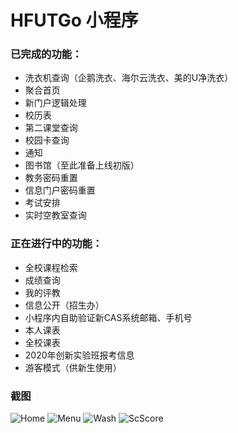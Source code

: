 # HFUTGo 小程序

### 已完成的功能：
- 洗衣机查询（企鹅洗衣、海尔云洗衣、美的U净洗衣）
- 聚合首页
- 新门户逻辑处理
- 校历表
- 第二课堂查询
- 校园卡查询
- 通知
- 图书馆（至此准备上线初版）
- 教务密码重置
- 信息门户密码重置
- 考试安排
- 实时空教室查询

### 正在进行中的功能：
- 全校课程检索
- 成绩查询
- 我的评教
- 信息公开（招生办）
- 小程序内自助验证新CAS系统邮箱、手机号
- 本人课表
- 全校课表
- 2020年创新实验班报考信息
- 游客模式（供新生使用）

### 截图
![Home](screenshot_home.png)
![Menu](screenshot_menu.png)
![Wash](screenshot_wash.png)
![ScScore](screenshot_scscore.png)